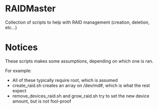 RAIDMaster
==========

Collection of scripts to help with RAID management (creation, deletion, etc...)

Notices
=======

These scripts makes some assumptions, depending on which one is ran.

For example:

* All of these typically require root, which is assumed
* create_raid.sh creates an array on /dev/md#, which is what the rest expect
* remove_devices_raid.sh and grow_raid.sh try to set the new device amount, but is not fool-proof
